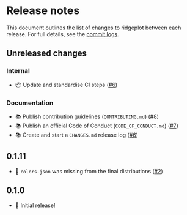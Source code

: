# Release notes

This document outlines the list of changes to ridgeplot between each release. For full details, see the
[commit logs](https://github.com/tpvasconcelos/ridgeplot/commits/).

Unreleased changes
------------------

### Internal

- 📦 Update and standardise CI steps ([#6](https://github.com/tpvasconcelos/ridgeplot/pull/6))

### Documentation

- 📚 Publish contribution guidelines (`CONTRIBUTING.md`) ([#8](https://github.com/tpvasconcelos/ridgeplot/pull/8))
- 📚 Publish an official Code of Conduct (`CODE_OF_CONDUCT.md`) ([#7](https://github.com/tpvasconcelos/ridgeplot/pull/7))
- 📚 Create and start a `CHANGES.md` release log ([#6](https://github.com/tpvasconcelos/ridgeplot/pull/6))

0.1.11
------

- 🐛 `colors.json` was missing from the final distributions
  ([#2](https://github.com/tpvasconcelos/ridgeplot/pull/2))

0.1.0
------

- 🚀 Initial release!
